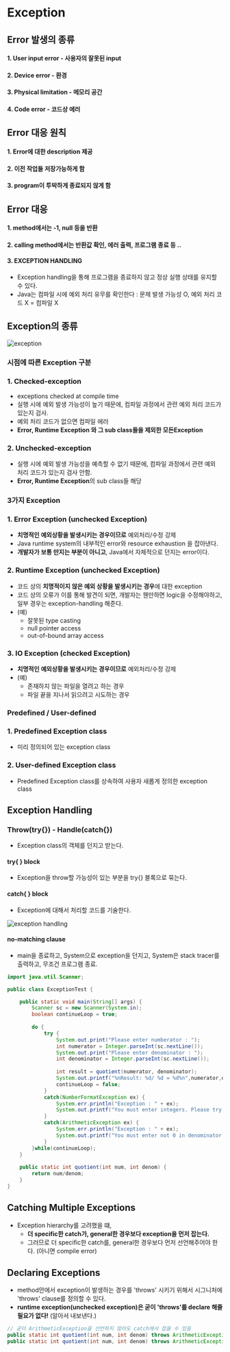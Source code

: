 # Exception



## Error 발생의 종류

#### 1. User input error - 사용자의 잘못된 input
#### 2. Device error - 환경
#### 3. Physical limitation - 메모리 공간
#### 4. Code error - 코드상 에러



## Error 대응 원칙

#### 1. Error에 대한 description 제공
#### 2. 이전 작업들 저장가능하게 함
#### 3. program이 투박하게 종료되지 않게 함



## Error 대응

#### 1. method에서는 -1, null 등을 반환
#### 2. calling method에서는 반환값 확인, 에러 출력, 프로그램 종료 등 ..
#### 3. EXCEPTION HANDLING
  - Exception handling을 통해 프로그램을 종료하지 않고 정상 실행 상태를 유지할 수 있다.
  - Java는 컴파일 시에 예외 처리 유무를 확인한다 : 문제 발생 가능성 O, 예외 처리 코드 X = 컴파일 X



## Exception의 종류

![exception](https://user-images.githubusercontent.com/59442344/117400308-49259e00-af3d-11eb-92f6-723c7ee87200.png)

### 시점에 따른 Exception 구분

### 1. Checked-exception
  - exceptions checked at compile time
  - 실행 시에 예외 발생 가능성이 높기 때문에, 컴파일 과정에서 관련 예외 처리 코드가 있는지 검사.
  - 예외 처리 코드가 없으면 컴파일 에러
  - **Error, Runtime Exception 와 그 sub class들을 제외한 모든Exception**

### 2. Unchecked-exception
  - 실행 시에 예외 발생 가능성을 예측할 수 없기 때문에, 컴파일 과정에서 관련 예외 처리 코드가 있는지 검사 안함.
  - **Error, Runtime Exception**의 sub class들 해당

### 3가지 Exception

### 1. Error Exception (unchecked Exception)
  - **치명적인 예외상황을 발생시키는 경우이므로** 예외처리/수정 강제
  - Java runtime system의 내부적인 error와 resource exhaustion 을 잡아낸다.
  - **개발자가 보통 만지는 부분이 아니고**, Java에서 자체적으로 던지는 error이다.

### 2. Runtime Exception (unchecked Exception)
  - 코드 상의 **치명적이지 않은 예외 상황을 발생시키는 경우**에 대한 exception
  - 코드 상의 오류가 이를 통해 발견이 되면, 개발자는 웬만하면 logic을 수정해야하고, 일부 경우는 exception-handling 해준다.
  - (예)
    - 잘못된 type casting
    - null pointer access
    - out-of-bound array access 

### 3. IO Exception (checked Exception)
  - **치명적인 예외상황을 발생시키는 경우이므로** 예외처리/수정 강제
  - (예)
    - 존재하지 않는 파일을 열려고 하는 경우
    - 파일 끝을 지나서 읽으려고 시도하는 경우

### Predefined / User-defined

### 1. Predefined Exception class 
  - 미리 정의되어 있는 exception class
### 2. User-defined Exception class 
  - Predefined Exception class를 상속하여 사용자 새롭게 정의한 exception class



## Exception Handling

### Throw(try{}) - Handle(catch{})
  - Exception class의 객체를 던지고 받는다.

#### try{ } block
  - Exception을 throw할 가능성이 있는 부분을 try{} 블록으로 묶는다.

#### catch{ } block
  - Exception에 대해서 처리할 코드를 기술한다.

![exception handling](https://user-images.githubusercontent.com/59442344/117405265-53986580-af46-11eb-80e5-3884ed0fb807.png)

#### no-matching clause
  - main을 종료하고, System으로 exception을 던지고, System은 stack tracer를 출력하고, 무조건 프로그램 종료.

```java
import java.util.Scanner;

public class ExceptionTest {

	public static void main(String[] args) {
		Scanner sc = new Scanner(System.in);
		boolean continueLoop = true;
		
		do {
			try {
				System.out.print("Please enter numberator : ");
				int numerator = Integer.parseInt(sc.nextLine());
				System.out.print("Please enter denominator : ");
				int denominator = Integer.parseInt(sc.nextLine());
				
				int result = quotient(numerator, denominator);
				System.out.printf("%nResult: %d/ %d = %d%n",numerator,denominator, result);
				continueLoop = false;
			}
			catch(NumberFormatException ex) {
				System.err.println("Exception : " + ex);
				System.out.printf("You must enter integers. Please try again %n%n");
			}
			catch(ArithmeticException ex) {
				System.err.println("Exception : " + ex);
				System.out.printf("You must enter not 0 in denominator. Please try again %n%n");
			}
		}while(continueLoop);
	}
	
	public static int quotient(int num, int denom) {
		return num/denom;
	}
}

```



## Catching Multiple Exceptions
  - Exception hierarchy를 고려했을 떄,
    - **더 specific한 catch가, general한 경우보다 exception을 먼저 잡는다.**
    - 그러므로 더 specific한 catch를, general한 경우보다 먼저 선언해주어야 한다. (아니면 compile error)



## Declaring Exceptions
  - method안에서 exception이 발생하는 경우를 'throws' 시키기 위해서 시그니처에 'throws' clause를 정의할 수 있다.
  - **runtime exception(unchecked exception)은 굳이 'throws'를 declare 해줄 필요가 없다!** (알아서 내보낸다.)

```java
// 굳이 ArithmeticException을 선언하지 않아도 catch에서 잡을 수 있음
public static int quotient(int num, int denom) throws ArithmeticException { ... }
public static int quotient(int num, int denom) throws ArithmeticException, NumberFormatException { ... }
```


